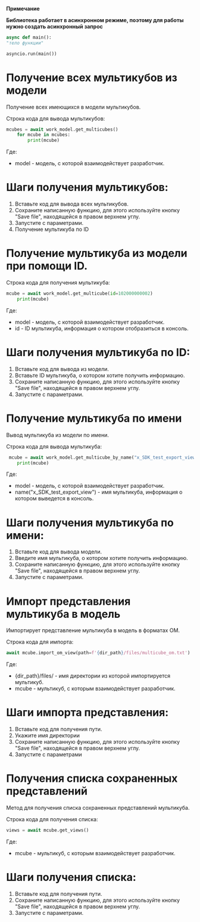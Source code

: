 **Примечание**

**Библиотека работает в асинхронном режиме, поэтому для работы нужно создать асинхронный запрос**

```py
async def main():    
"тело функции"

asyncio.run(main())
```
# Получение всех мультикубов из модели

Получение всех имеющихся в модели мультикубов. 

Строка кода для вывода мультикубов:

```py
mcubes = await work_model.get_multicubes()
    for mcube in mcubes:
        print(mcube)
```

Где:

* model - модель, с которой взаимодействует разработчик.

# Шаги получения мультикубов:

1. Вставьте код для вывода всех мультикубов.
2. Сохраните написанную функцию, для этого используйте кнопку "Save file", находящейся в правом верхнем  углу.
3. Запустите с параметрами.
4. Получение мультикуба по ID

# Получение мультикуба из модели при помощи ID.

Строка кода для получения мультикуба:

```py
mcube = await work_model.get_multicube(id=102000000002)
    print(mcube)
```

Где:

* model - модель, с которой взаимодействует разработчик.
* id - ID мультикуба, информация о котором отобразиться в консоль.

# Шаги получения мультикуба по ID:

1. Вставьте код для вывода из модели.
2. Вставьте ID мультикуба, о котором хотите получить информацию.
3. Сохраните написанную функцию, для этого используйте кнопку "Save file", находящейся в правом верхнем  углу.
4. Запустите с параметрами.

# Получение мультикуба по имени

Вывод мультикуба из модели по имени.

Строка кода для вывода мультикуба:

```py
 mcube = await work_model.get_multicube_by_name("x_SDK_test_export_view")
    print(mcube)
```

Где:

* model - модель, с которой взаимодействует разработчик.
* name("x_SDK_test_export_view") - имя мультикуба, информация о котором выведется в консоль.

# Шаги получения мультикуба по имени:

1. Вставьте код для вывода модели.
2. Введите имя мультикуба, о котором хотите получить информацию.
3. Сохраните написанную функцию, для этого используйте кнопку "Save file", находящейся в правом верхнем  углу.
4. Запустите с параметрами.

# Импорт представления мультикуба в модель 

Импортирует представление мультикуба в модель в форматах ОМ.

Строка кода для импорта:

```py
await mcube.import_om_view(path=f'{dir_path}/files/multicube_om.txt')
```

Где:

* {dir_path}/files/ - имя директории из которой импортируется мультикуб.
* mcube - мультикуб, с которым взаимодействует разработчик.

# Шаги импорта представления:

1. Вставьте код для получения пути.
2. Укажите имя директории
3. Сохраните написанную функцию, для этого используйте кнопку "Save file", находящейся в правом верхнем  углу.
4. Запустите с параметрами

# Получения списка сохраненных представлений

Метод для получения списка сохраненных представлений мультикуба.

Строка кода для получения списка:

```py
views = await mcube.get_views()
```

Где:

* mcube - мультикуб, с которым взаимодействует разработчик.

# Шаги получения списка:

1. Вставьте код для получения пути.
2. Сохраните написанную функцию, для этого используйте кнопку "Save file", находящейся в правом верхнем  углу.
3. Запустите с параметрами.
